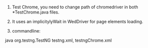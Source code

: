 1. Test Chrome, you need to change path of chromedriver in both *TestChrome.java files.

2. It uses an implicitylyWait in WedDriver for page elements loading.

3. commandline:

java org.testng.TestNG testng.xml, testngChrome.xml
